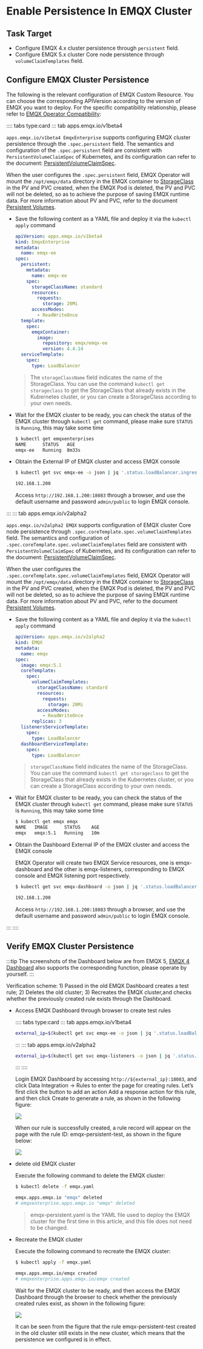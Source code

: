# Enable Persistence In EMQX Cluster

## Task Target

- Configure EMQX 4.x cluster persistence through `persistent` field.
- Configure EMQX 5.x cluster Core node persistence through `volumeClaimTemplates` field.

## Configure EMQX Cluster Persistence

The following is the relevant configuration of EMQX Custom Resource. You can choose the corresponding APIVersion according to the version of EMQX you want to deploy. For the specific compatibility relationship, please refer to [EMQX Operator Compatibility](../index.md):

:::: tabs type:card
::: tab apps.emqx.io/v1beta4

`apps.emqx.io/v1beta4 EmqxEnterprise` supports configuring EMQX cluster persistence through the `.spec.persistent` field. The semantics and configuration of the `.spec.persistent` field are consistent with `PersistentVolumeClaimSpec` of Kubernetes, and its configuration can refer to the document: [PersistentVolumeClaimSpec](https://kubernetes.io/docs/reference/generated/kubernetes-api/v1.25/#persistentvolumeclaimspec-v1-core).

When the user configures the `.spec.persistent` field, EMQX Operator will mount the `/opt/emqx/data` directory in the EMQX container to [StorageClass](https://kubernetes.io/docs/concepts/storage/storage-classes/) in the PV and PVC created, when the EMQX Pod is deleted, the PV and PVC will not be deleted, so as to achieve the purpose of saving EMQX runtime data. For more information about PV and PVC, refer to the document [Persistent Volumes](https://kubernetes.io/docs/concepts/storage/persistent-volumes/).

+ Save the following content as a YAML file and deploy it via the `kubectl apply` command

  ```yaml
  apiVersion: apps.emqx.io/v1beta4
  kind: EmqxEnterprise
  metadata:
    name: emqx-ee
  spec:
    persistent:
      metadata:
        name: emqx-ee
      spec:
        storageClassName: standard
        resources:
          requests:
            storage: 20Mi
        accessModes:
          - ReadWriteOnce
    template:
      spec:
        emqxContainer:
          image:
            repository: emqx/emqx-ee
            version: 4.4.14
    serviceTemplate:
      spec:
        type: LoadBalancer
  ```

  > The `storageClassName` field indicates the name of the StorageClass. You can use the command `kubectl get storageclass` to get the StorageClass that already exists in the Kubernetes cluster, or you can create a StorageClass according to your own needs.

+ Wait for the EMQX cluster to be ready, you can check the status of the EMQX cluster through `kubectl get` command, please make sure `STATUS` is `Running`, this may take some time

  ```bash
  $ kubectl get emqxenterprises
  NAME      STATUS   AGE
  emqx-ee   Running  8m33s
  ```

+ Obtain the External IP of EMQX cluster and access EMQX console

  ```bash
  $ kubectl get svc emqx-ee -o json | jq '.status.loadBalancer.ingress[0].ip'

  192.168.1.200
  ```
  Access `http://192.168.1.200:18083` through a browser, and use the default username and password `admin/public` to login EMQX console.

:::
::: tab apps.emqx.io/v2alpha2

`apps.emqx.io/v2alpha2 EMQX` supports configuration of EMQX cluster Core node persistence through `.spec.coreTemplate.spec.volumeClaimTemplates` field. The semantics and configuration of `.spec.coreTemplate.spec.volumeClaimTemplates` field are consistent with `PersistentVolumeClaimSpec` of Kubernetes, and its configuration can refer to the document: [PersistentVolumeClaimSpec](https://kubernetes.io/docs/reference/generated/kubernetes-api/v1.25/#persistentvolumeclaimspec-v1-core).

When the user configures the `.spec.coreTemplate.spec.volumeClaimTemplates` field, EMQX Operator will mount the `/opt/emqx/data` directory in the EMQX container to [StorageClass](https://kubernetes.io/docs/concepts/storage/storage-classes/) in the PV and PVC created, when the EMQX Pod is deleted, the PV and PVC will not be deleted, so as to achieve the purpose of saving EMQX runtime data. For more information about PV and PVC, refer to the document [Persistent Volumes](https://kubernetes.io/docs/concepts/storage/persistent-volumes/).

+ Save the following content as a YAML file and deploy it via the `kubectl apply` command

  ```yaml
  apiVersion: apps.emqx.io/v2alpha2
  kind: EMQX
  metadata:
    name: emqx
  spec:
    image: emqx:5.1
    coreTemplate:
      spec:
        volumeClaimTemplates:
          storageClassName: standard
          resources:
            requests:
              storage: 20Mi
          accessModes:
            - ReadWriteOnce
        replicas: 3
    listenersServiceTemplate:
      spec:
        type: LoadBalancer
    dashboardServiceTemplate:
      spec:
        type: LoadBalancer
  ```

  > `storageClassName` field indicates the name of the StorageClass. You can use the command `kubectl get storageclass` to get the StorageClass that already exists in the Kubernetes cluster, or you can create a StorageClass according to your own needs.

+ Wait for EMQX cluster to be ready, you can check the status of the EMQX cluster through `kubectl get` command, please make sure `STATUS` is `Running`, this may take some time

  ```bash
  $ kubectl get emqx emqx
  NAME   IMAGE      STATUS    AGE
  emqx   emqx:5.1   Running   10m
  ```

+ Obtain the Dashboard External IP of the EMQX cluster and access the EMQX console

  EMQX Operator will create two EMQX Service resources, one is emqx-dashboard and the other is emqx-listeners, corresponding to EMQX console and EMQX listening port respectively.

  ```bash
  $ kubectl get svc emqx-dashboard -o json | jq '.status.loadBalancer.ingress[0].ip'

  192.168.1.200
  ```

  Access `http://192.168.1.200:18083` through a browser, and use the default username and password `admin/public` to login EMQX console.

:::
::::

## Verify EMQX Cluster Persistence

:::tip
The screenshots of the Dashboard below are from EMQX 5, [EMQX 4 Dashboard](https://docs.emqx.com/en/enterprise/v4.4/getting-started/dashboard-ee.html#dashboard) also supports the corresponding function, please operate by yourself.
:::

Verification scheme: 1) Passed in the old EMQX Dashboard creates a test rule; 2) Deletes the old cluster; 3) Recreates the EMQX cluster,and checks whether the previously created rule exists through the Dashboard.

+ Access EMQX Dashboard through browser to create test rules

  :::: tabs type:card
  ::: tab apps.emqx.io/v1beta4

  ```bash
  external_ip=$(kubectl get svc emqx-ee -o json | jq '.status.loadBalancer.ingress[0].ip')
  ```
  :::
  ::: tab apps.emqx.io/v2alpha2

  ```bash
  external_ip=$(kubectl get svc emqx-listeners -o json | jq '.status.loadBalancer.ingress[0].ip')
  ```
  :::
  ::::

  Login EMQX Dashboard by accessing `http://${external_ip}:18083`, and click Data Integration → Rules to enter the page for creating rules. Let’s first click the button to add an action Add a response action for this rule, and then click Create to generate a rule, as shown in the following figure:

  ![](./assets/configure-emqx-persistent/emqx-core-action.png)

  When our rule is successfully created, a rule record will appear on the page with the rule ID: emqx-persistent-test, as shown in the figure below:

  ![](./assets/configure-emqx-persistent/emqx-core-rule-old.png)

+ delete old EMQX cluster

  Execute the following command to delete the EMQX cluster:

  ```bash
  $ kubectl delete -f emqx.yaml

  emqx.apps.emqx.io "emqx" deleted
  # emqxenterprise.apps.emqx.io "emqx" deleted
  ```

  > emqx-persistent.yaml is the YAML file used to deploy the EMQX cluster for the first time in this article, and this file does not need to be changed.

+ Recreate the EMQX cluster

  Execute the following command to recreate the EMQX cluster:

  ```bash
  $ kubectl apply -f emqx.yaml

  emqx.apps.emqx.io/emqx created
  # emqxenterprise.apps.emqx.io/emqx created
  ```

  Wait for the EMQX cluster to be ready, and then access the EMQX Dashboard through the browser to check whether the previously created rules exist, as shown in the following figure:

  ![](./assets/configure-emqx-persistent/emqx-core-rule-new.png)

  It can be seen from the figure that the rule emqx-persistent-test created in the old cluster still exists in the new cluster, which means that the persistence we configured is in effect.
